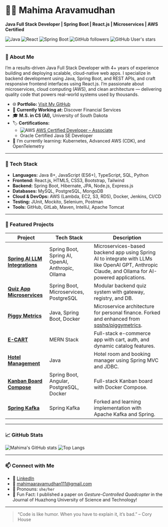 # 👩‍💻 Mahima Aravamudhan

**Java Full Stack Developer | Spring Boot | React.js | Microservices | AWS Certified**

![Java](https://img.shields.io/badge/Java-Expert-blue)
![React](https://img.shields.io/badge/React-Frontend-informational)
![Spring Boot](https://img.shields.io/badge/Spring_Boot-Microservices-green)
![GitHub followers](https://img.shields.io/github/followers/AMahi1998?style=social)
![GitHub User's stars](https://img.shields.io/github/stars/AMahi1998?affiliations=OWNER%2CCOLLABORATOR)

---

### 🌟 About Me

I’m a results-driven Java Full Stack Developer with 4+ years of experience building and deploying scalable, cloud-native web apps. I specialize in backend development using Java, Spring Boot, and REST APIs, and craft responsive frontend interfaces using React.js. I’m passionate about microservices, cloud computing (AWS), and clean architecture — delivering quality code that powers real-world systems used by thousands.

- 🌐 **Portfolio:** [Visit My GitHub](https://github.com/AMahi1998)
- 💼 **Currently Working at:** Discover Financial Services
- 🎓 **M.S. in CS (AI),** University of South Dakota
- 🏷️ **Certifications:**
  - ![AWS](https://img.shields.io/badge/AWS-Developer_Associate-yellow?logo=amazonaws) [AWS Certified Developer – Associate](https://www.credly.com/badges/501b6d45-d36f-4ff2-824f-c5ea631fbc7e/public_url)
  - Oracle Certified Java SE Developer
- 🌱 I’m currently learning: Kubernetes, Advanced AWS (CDK), and OpenTelemetry

---

### 🧰 Tech Stack

- **Languages:** Java 8+, JavaScript (ES6+), TypeScript, SQL, Python  
- **Frontend:** React.js, HTML5, CSS3, Bootstrap, Tailwind  
- **Backend:** Spring Boot, Hibernate, JPA, Node.js, Express.js  
- **Databases:** MySQL, PostgreSQL, MongoDB  
- **Cloud & DevOps:** AWS (Lambda, EC2, S3, RDS), Docker, Jenkins, CI/CD  
- **Testing:** JUnit, Mockito, Selenium, Postman  
- **Tools:** GitHub, GitLab, Maven, IntelliJ, Apache Tomcat  

---

### 🚀 Featured Projects

| Project | Tech Stack | Description |
|--------|------------|-------------|
| [**Spring AI LLM Integrations**](https://github.com/AMahi1998/spring-ai-llm-integrations) | Spring Boot, Spring AI, OpenAI, Anthropic, Ollama | Microservices-based backend app using Spring AI to integrate with LLMs like OpenAI GPT, Anthropic Claude, and Ollama for AI-powered applications. |
|  [**Quiz App Microservices**](https://github.com/AMahi1998/quizApplication-microservices) | Spring Boot, Microservices, PostgreSQL | Modular backend quiz system with gateway, registry, and DB. |
| [**Piggy Metrics**](https://github.com/AMahi1998/piggymetrics) | Java, Spring Boot, Docker | Microservice architecture for personal finance. Forked and enhanced from [sqshq/piggymetrics](https://github.com/sqshq/piggymetrics). |
| [**E-CART**](https://github.com/AMahi1998/E-CART) | MERN Stack | Full-stack e-commerce app with cart, auth, and dynamic catalog features. |
| [**Hotel Management**](https://github.com/AMahi1998/hotel-management) | Java | Hotel room and booking manager using Spring MVC and JDBC. |
| [**Kanban Board Compose**](https://github.com/AMahi1998/kanban-board-compose) | Spring Boot, Angular, PostgreSQL, Docker | Full-stack Kanban board with Docker Compose. |
| [**Spring Kafka**](https://github.com/AMahi1998/spring-kafka) | Spring Kafka | Forked and learning implementation with Apache Kafka and Spring. |

---

### 📈 GitHub Stats

![Mahima's GitHub stats](https://github-readme-stats.vercel.app/api?username=AMahi1998&show_icons=true&theme=gruvbox)
![Top Langs](https://github-readme-stats.vercel.app/api/top-langs/?username=AMahi1998&hide=jupyter%20notebook&langs_count=6&layout=compact&theme=gruvbox)


---

### 📫 Connect with Me

- 🔗 [LinkedIn](https://www.linkedin.com/in/mahima-a-mudhan/)  
- 📧 mahimaaravamudhan111@gmail.com  
- 💬 Pronouns: `she/her`  
- 🎯 Fun Fact: I published a paper on *Gesture-Controlled Quadcopter* in the Journal of Huazhong University of Science and Technology!

---

> “Code is like humor. When you have to explain it, it’s bad.” – Cory House



